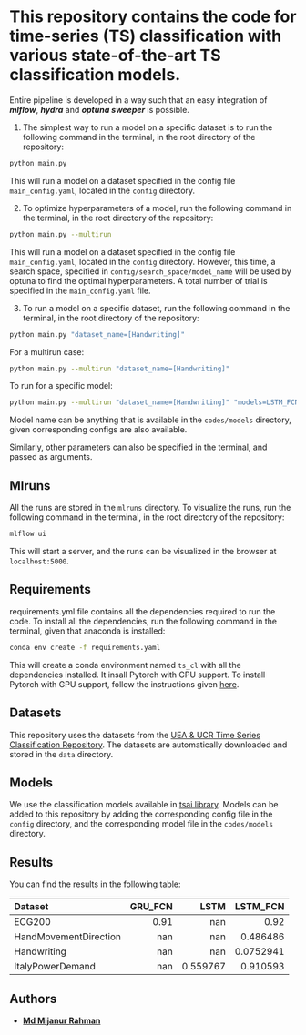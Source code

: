 # This repository contains the code for time-series (TS) classification with various state-of-the-art TS classification models. 

Entire pipeline is developed in a way such that an easy integration of ***mlflow***, ***hydra*** and ***optuna sweeper*** is possible.

1. The simplest way to run a model on a specific dataset is to run the following command in the terminal, in the root directory of the repository:
```bash
python main.py
```
This will run a model on a dataset specified in the config file `main_config.yaml`, located in the `config` directory. 

2. To optimize hyperparameters of a model, run the following command in the terminal, in the root directory of the repository:
```bash
python main.py --multirun
```
This will run a model on a dataset specified in the config file `main_config.yaml`, located in the `config` directory. However, this time, a search space, specified in `config/search_space/model_name` will be used by optuna to find the optimal hyperparameters. A total number of trial is specified in the `main_config.yaml` file.

3. To run a model on a specific dataset, run the following command in the terminal, in the root directory of the repository:
```bash
python main.py "dataset_name=[Handwriting]" 
```
For a multirun case:
```bash
python main.py --multirun "dataset_name=[Handwriting]"  
```
To run for a specific model:
```bash
python main.py --multirun "dataset_name=[Handwriting]" "models=LSTM_FCN"
```
Model name can be anything that is available in the `codes/models` directory, given corresponding configs are also available.

Similarly, other parameters can also be specified in the terminal, and passed as arguments. 
## Mlruns
All the runs are stored in the `mlruns` directory. To visualize the runs, run the following command in the terminal, in the root directory of the repository:
```bash
mlflow ui
```
This will start a server, and the runs can be visualized in the browser at `localhost:5000`.

## Requirements
requirements.yml file contains all the dependencies required to run the code. To install all the dependencies, run the following command in the terminal, given that anaconda is installed:
```bash
conda env create -f requirements.yaml
```
This will create a conda environment named `ts_cl` with all the dependencies installed.
It insall Pytorch with CPU support. To install Pytorch with GPU support, follow the instructions given [here](https://pytorch.org/get-started/locally/).

## Datasets
This repository uses the datasets from the [UEA & UCR Time Series Classification Repository](https://www.timeseriesclassification.com/). The datasets are automatically downloaded and stored in the `data` directory.

## Models
We use the classification models available in [tsai library](https://timeseriesai.github.io/tsai/). Models can be added to this repository by adding the corresponding config file in the `config` directory, and the corresponding model file in the `codes/models` directory.

## Results
You can find the results in the following table:

<!--START-->
| Dataset               |   GRU_FCN |       LSTM |   LSTM_FCN |
|:----------------------|----------:|-----------:|-----------:|
| ECG200                |      0.91 | nan        |  0.92      |
| HandMovementDirection |    nan    | nan        |  0.486486  |
| Handwriting           |    nan    | nan        |  0.0752941 |
| ItalyPowerDemand      |    nan    |   0.559767 |  0.910593  |
<!--END-->


## Authors
* [**Md Mijanur Rahman**](https://github.com/mijanr)
